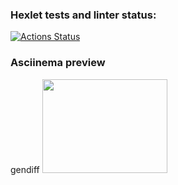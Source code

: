 ### Hexlet tests and linter status:
[![Actions Status](https://github.com/steshi/frontend-project-lvl2/workflows/hexlet-check/badge.svg)](https://github.com/steshi/frontend-project-lvl2/actions)

<h3>Asciinema preview</h3>

gendiff
<a href="https://asciinema.org/a/405BumdNK1Li5dL9FttNUCx2r" target="_blank"><img src="https://asciinema.org/a/405BumdNK1Li5dL9FttNUCx2r.svg" width="200" height="150" /></a>